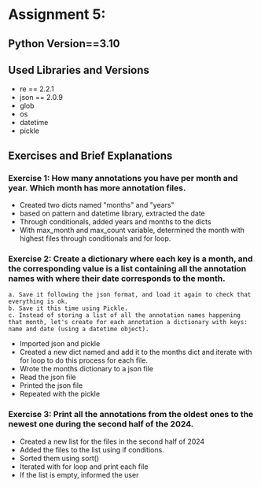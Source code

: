 # Assignment 5:
## Python Version==3.10
## Used Libraries and Versions
- re == 2.2.1
- json == 2.0.9
- glob
- os
- datetime
- pickle

## Exercises and Brief Explanations

### Exercise 1: How many annotations you have per month and year. Which month has more annotation files.
- Created two dicts named "months" and "years"
- based on pattern and datetime library, extracted the date
- Through conditionals, added years and months to the dicts
- With max_month and max_count variable, determined the month with highest files through conditionals and for loop.

### Exercise 2: Create a dictionary where each **key** is a month, and the corresponding **value** is a list containing all the annotation names with where their date corresponds to the month. 
    a. Save it following the json format, and load it again to check that everything is ok.
    b. Save it this time using Pickle.
    c. Instead of storing a list of all the annotation names happening that month, let's create for each annotation a dictionary with keys: name and date (using a datetime object).
- Imported json and pickle
- Created a new dict named and add it to the months dict and iterate with for loop to do this process for each file. 
- Wrote the months dictionary to a json file
- Read the json file
- Printed the json file
- Repeated with the pickle

### Exercise 3: Print all the annotations from the oldest ones to the newest one during the second half of the 2024. 
- Created a new list for the files in the second half of 2024
- Added the files to the list using if conditions.
- Sorted them using sort()
- Iterated with for loop and print each file
- If the list is empty, informed the user